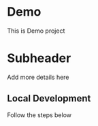 # Demo
This is Demo project

# Subheader

Add more details here

## Local Development

Follow the steps below
